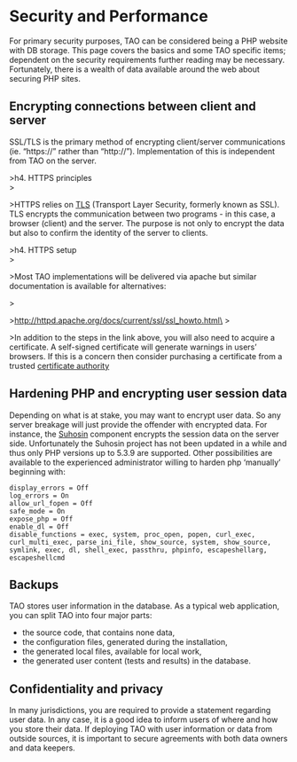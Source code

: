 <!--
parent: 'Administrator Guide'
created_at: '2011-02-13 04:36:47'
updated_at: '2014-06-05 15:08:15'
authors:
    - 'Thomas Garrard'
tags:
    - 'Administrator Guide'
-->

Security and Performance
========================

For primary security purposes, TAO can be considered being a PHP website with DB storage. This page covers the basics and some TAO specific items; dependent on the security requirements further reading may be necessary. Fortunately, there is a wealth of data available around the web about securing PHP sites.

Encrypting connections between client and server
------------------------------------------------

SSL/TLS is the primary method of encrypting client/server communications (ie. “https://” rather than “http://”). Implementation of this is independent from TAO on the server.

\>h4. HTTPS principles\
\>

\>HTTPS relies on [TLS](http://en.wikipedia.org/wiki/Transport_Layer_Security) (Transport Layer Security, formerly known as SSL). TLS encrypts the communication between two programs - in this case, a browser (client) and the server. The purpose is not only to encrypt the data but also to confirm the identity of the server to clients.

\>h4. HTTPS setup\
\>

\>Most TAO implementations will be delivered via apache but similar documentation is available for alternatives:

\>

\>http://httpd.apache.org/docs/current/ssl/ssl_howto.html\
\>

\>In addition to the steps in the link above, you will also need to acquire a certificate. A self-signed certificate will generate warnings in users’ browsers. If this is a concern then consider purchasing a certificate from a trusted [certificate authority](http://en.wikipedia.org/wiki/Certificate_Authority)

Hardening PHP and encrypting user session data
----------------------------------------------

Depending on what is at stake, you may want to encrypt user data. So any server breakage will just provide the offender with encrypted data. For instance, the [Suhosin](http://www.hardened-php.net/suhosin/) component encrypts the session data on the server side. Unfortunately the Suhosin project has not been updated in a while and thus only PHP versions up to 5.3.9 are supported. Other possibilities are available to the experienced administrator willing to harden php ‘manually’ beginning with:

    display_errors = Off
    log_errors = On
    allow_url_fopen = Off
    safe_mode = On
    expose_php = Off
    enable_dl = Off
    disable_functions = exec, system, proc_open, popen, curl_exec, curl_multi_exec, parse_ini_file, show_source, system, show_source, symlink, exec, dl, shell_exec, passthru, phpinfo, escapeshellarg, escapeshellcmd

Backups
-------

TAO stores user information in the database. As a typical web application, you can split TAO into four major parts:

-   the source code, that contains none data,
-   the configuration files, generated during the installation,
-   the generated local files, available for local work,
-   the generated user content (tests and results) in the database.

Confidentiality and privacy
---------------------------

In many jurisdictions, you are required to provide a statement regarding user data. In any case, it is a good idea to inform users of where and how you store their data. If deploying TAO with user information or data from outside sources, it is important to secure agreements with both data owners and data keepers.


